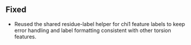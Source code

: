 ## Fixed
- Reused the shared residue-label helper for chi1 feature labels to keep error handling and label formatting consistent with other torsion features.
